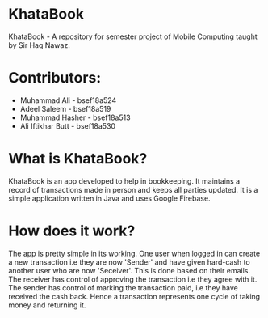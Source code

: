 # KhataBook
KhataBook - A repository for semester project of Mobile Computing taught by Sir Haq Nawaz.
# Contributors:
* Muhammad Ali - bsef18a524
* Adeel Saleem - bsef18a519
* Muhammad Hasher - bsef18a513
* Ali Iftikhar Butt - bsef18a530

# What is KhataBook?
KhataBook is an app developed to help in bookkeeping.
It maintains a record of transactions made in person and keeps all parties updated.
It is a simple application written in Java and uses Google Firebase.

# How does it work?
The app is pretty simple in its working. One user when logged in can create
a new transaction i.e they are now 'Sender' and have given hard-cash to another
user who are now 'Seceiver'. This is done based on their emails.
The receiver has control of approving the transaction i.e they agree with it.
The sender has control of marking the transaction paid, i.e they have received the cash back.
Hence a transaction represents one cycle of taking money and returning it.
